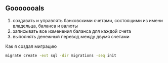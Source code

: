 ## Gooooooals
1. создавать и управлять банковскими счетами, состоящими из имени владельца, баланса и валюты
2. записывать все изменения баланса для каждой счета
3. выполнять денежный перевод между двумя счетами

Как я создал миграцию
```bash
migrate create -ext sql -dir migrations -seq init
```

